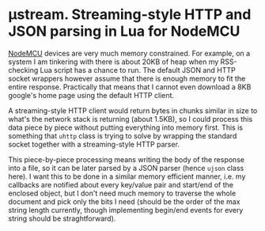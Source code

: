 # µstream. Streaming-style HTTP and JSON parsing in Lua for NodeMCU

[NodeMCU](http://www.nodemcu.com/index_en.html) devices are very much memory constrained. For example, on a system I am tinkering with there is about 20KB of heap when my RSS-checking Lua script has a chance to run. The default JSON and HTTP socket wrappers however assume that there is enough memory to fit the entire response. Practically that means that I cannot even download a 8KB google's home page using the default HTTP client.

A streaming-style HTTP client would return bytes in chunks similar in size to what's the network stack is returning (about 1.5KB), so I could process this data piece by piece without putting everything into memory first. This is something that `uhttp` class is trying to solve by wrapping the standard socket together with a streaming-style HTTP parser.

This piece-by-piece processing means writing the body of the response into a file, so it can be later parsed by a JSON parser (hence `ujson` class here). I want this to be done in a similar memory efficient manner, i.e. my callbacks are notified about every key/value pair and start/end of the enclosed object, but I don't need much memory to traverse the whole document and pick only the bits I need (should be the order of the max string length currently, though implementing begin/end events for every string should be straghtforward).

